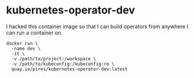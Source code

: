 # kubernetes-operator-dev

I hacked this container image so that I can build operators from anywhere I can run a container on.

```console
docker run \
  -name dev \
  -it \
  -v /path/to/project:/workspace \
  -v /path/to/kubeconfig:/kubeconfig:ro \
  quay.io/pires/kubernetes-operator-dev:latest
```
